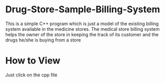 # Drug-Store-Sample-Billing-System
This is a simple C++ program which is just a model of the existing billing system available in the medicine stores.
The medical store billing system helps the owner of the store in keeping the track of its customer and the drugs he/she is buying from a store
# How to View
Just click on the cpp file
